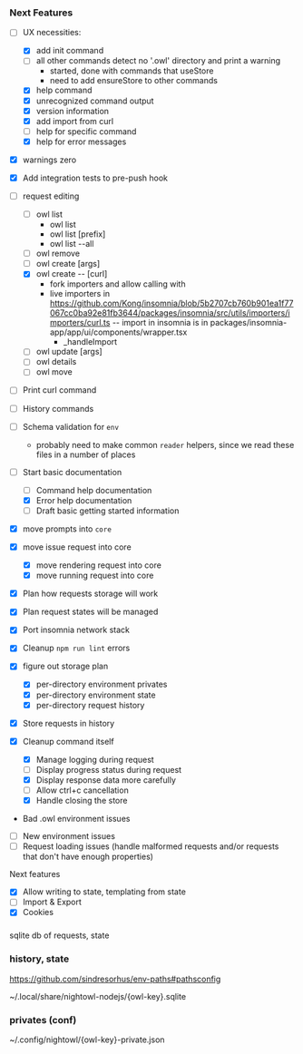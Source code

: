 ### Next Features

- [ ] UX necessities:

  - [x] add init command
  - [ ] all other commands detect no '.owl' directory and print a warning
    - started, done with commands that useStore
    - need to add ensureStore to other commands
  - [x] help command
  - [x] unrecognized command output
  - [x] version information
  - [x] add import from curl
  - [ ] help for specific command
  - [x] help for error messages

- [x] warnings zero
- [x] Add integration tests to pre-push hook

- [ ] request editing
  - [ ] owl list
    - owl list
    - owl list [prefix]
    - owl list --all
  - [ ] owl remove <request-key>
  - [ ] owl create <request-key> [args]
  - [x] owl create <request-key> -- [curl]
    - fork importers and allow calling with
    - live importers in https://github.com/Kong/insomnia/blob/5b2707cb760b901ea1f77067cc0ba92e81fb3644/packages/insomnia/src/utils/importers/importers/curl.ts
    -- import in insomnia is in packages/insomnia-app/app/ui/components/wrapper.tsx
      - _handleImport
  - [ ] owl update <request-key> [args]
  - [ ] owl details <request-key>
  - [ ] owl move <request-key> <request-key>

- [ ] Print curl command
- [ ] History commands

- [ ] Schema validation for `env`
  - probably need to make common `reader` helpers, since we read these files in a number of places


- [ ] Start basic documentation
  - [ ] Command help documentation
  - [x] Error help documentation
  - [ ] Draft basic getting started information

- [x] move prompts into `core`
- [x] move issue request into core
  - [x] move rendering request into core
  - [x] move running request into core
- [x] Plan how requests storage will work
- [x] Plan request states will be managed

- [x] Port insomnia network stack
- [x] Cleanup `npm run lint` errors

- [x] figure out storage plan
  - [x] per-directory environment privates
  - [x] per-directory environment state
  - [x] per-directory request history
- [x] Store requests in history

- [x] Cleanup command itself

  - [x] Manage logging during request
  - [ ] Display progress status during request
  - [x] Display response data more carefully
  - [ ] Allow ctrl+c cancellation
  - [x] Handle closing the store

- Bad .owl environment issues
- [ ] New environment issues
- [ ] Request loading issues (handle malformed requests and/or requests that don't have enough properties)

Next features

- [x] Allow writing to state, templating from state
- [ ] Import & Export
- [x] Cookies

###

sqlite db of requests, state

### history, state

https://github.com/sindresorhus/env-paths#pathsconfig

~/.local/share/nightowl-nodejs/{owl-key}.sqlite

### privates (conf)

~/.config/nightowl/{owl-key}-private.json
